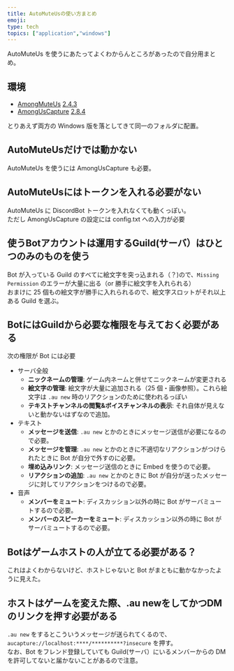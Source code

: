 ```yaml
---
title: AutoMuteUsの使い方まとめ
emoji: 
type: tech
topics: ["application","windows"]
---
```


AutoMuteUs を使うにあたってよくわからんところがあったので自分用まとめ。

## 環境

- [AmongMuteUs](https://github.com/denverquane/automuteus) [2.4.3](https://github.com/denverquane/automuteus/releases/tag/2.4.3)
- [AmongUsCapture](https://github.com/automuteus/amonguscapture) [2.8.4](https://github.com/automuteus/amonguscapture/releases/tag/2.8.4)

とりあえず両方の Windows 版を落としてきて同一のフォルダに配置。

## AutoMuteUsだけでは動かない

AutoMuteUs を使うには AmongUsCapture も必要。

## AutoMuteUsにはトークンを入れる必要がない

AutoMuteUs に DiscordBot トークンを入れなくても動くっぽい。  
ただし AmongUsCapture の設定には config.txt への入力が必要

## 使うBotアカウントは運用するGuild(サーバ）はひとつのみのものを使う

Bot が入っている Guild のすべてに絵文字を突っ込まれる（？)ので、`Missing Permission` のエラーが大量に出る（or 勝手に絵文字を入れられる）  
おまけに 25 個もの絵文字が勝手に入れられるので、絵文字スロットがそれ以上ある Guild を選ぶ。

## BotにはGuildから必要な権限を与えておく必要がある

次の権限が Bot には必要

- サーバ全般
  - **ニックネームの管理**: ゲーム内ネームと併せてニックネームが変更される
  - **絵文字の管理**: 絵文字が大量に追加される（25 個・画像参照）。これら絵文字は `.au new` 時のリアクションのために使われるっぽい
  - **テキストチャンネルの閲覧&amp;ボイスチャンネルの表示**: それ自体が見えないと動かないはずなので追加。
- テキスト
  - **メッセージを送信**: `.au new` とかのときにメッセージ送信が必要になるので必要。
  - **メッセージを管理**: `.au new` とかのときに不適切なリアクションがつけられたときに Bot が自分で外すのに必要。
  - **埋め込みリンク**: メッセージ送信のときに Embed を使うので必要。
  - **リアクションの追加**: `.au new` とかのときに Bot が自分が送ったメッセージに対してリアクションをつけるので必要。
- 音声
  - **メンバーをミュート**: ディスカッション以外の時に Bot がサーバミュートするので必要。
  - **メンバーのスピーカーをミュート**: ディスカッション以外の時に Bot がサーバミュートするので必要。

## Botはゲームホストの人が立てる必要がある？

これはよくわからないけど、ホストじゃないと Bot がまともに動かなかったように見えた。

## ホストはゲームを変えた際、.au newをしてかつDMのリンクを押す必要がある

  
`.au new` をするとこういうメッセージが送られてくるので、`aucapture://localhost:****/**********?insecure` を押す。  
なお、Bot をフレンド登録していても Guild(サーバ）にいるメンバーからの DM を許可してないと届かないことがあるので注意。
